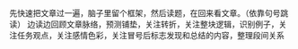 先快速把文章过一遍，脑子里留个框架，然后读题，在回来看文章。（依靠句号跳读）
边读边回顾文章脉络，预测铺垫，关注转折，关注整块逻辑，识别例子，关注任务观点，关注感情色彩，关注冒号后标志发现和总结的内容，整理段间关系